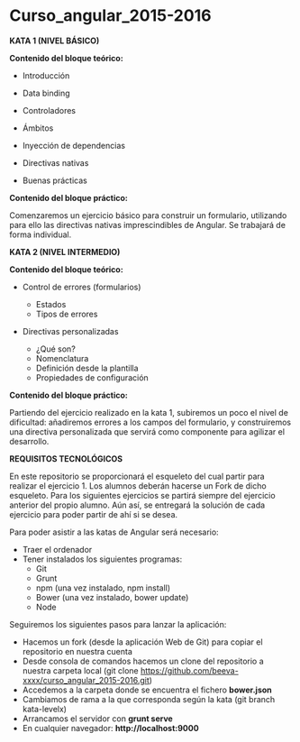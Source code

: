 # Curso_angular_2015-2016

**KATA 1 (NIVEL BÁSICO)**

**Contenido del bloque teórico:**

* Introducción
    
* Data binding
    
* Controladores
    
* Ámbitos
    
* Inyección de dependencias
    
* Directivas nativas
    
* Buenas prácticas
    

**Contenido del bloque práctico:**

Comenzaremos un ejercicio básico para construir un formulario, utilizando para ello las directivas nativas imprescindibles de Angular. Se trabajará de forma individual.


**KATA 2 (NIVEL INTERMEDIO)**

**Contenido del bloque teórico:**

* Control de errores (formularios)
    * Estados
    * Tipos de errores
    
* Directivas personalizadas
    * ¿Qué son?
    * Nomenclatura
    * Definición desde la plantilla
    * Propiedades de configuración

**Contenido del bloque práctico:**

Partiendo del ejercicio realizado en la kata 1, subiremos un poco el nivel de dificultad: añadiremos errores a los campos del formulario, y construiremos una directiva personalizada que servirá como componente para agilizar el desarrollo.


**REQUISITOS TECNOLÓGICOS**

En este repositorio se proporcionará el esqueleto del cual partir para realizar el ejercicio 1. Los alumnos deberán hacerse un Fork de dicho esqueleto.
Para los siguientes ejercicios se partirá siempre del ejercicio anterior del propio alumno. Aún así, se entregará la solución de cada ejercicio para poder partir de ahí si se desea.

Para poder asistir a las katas de Angular será necesario:
* Traer el ordenador
* Tener instalados los siguientes programas:
    * Git
    * Grunt
    * npm (una vez instalado, npm install)
    * Bower (una vez instalado, bower update)
    * Node

Seguiremos los siguientes pasos para lanzar la aplicación:
* Hacemos un fork (desde la aplicación Web de Git) para copiar el repositorio en nuestra cuenta
* Desde consola de comandos hacemos un clone del repositorio a nuestra carpeta local (git clone https://github.com/beeva-xxxx/curso_angular_2015-2016.git)
* Accedemos a la carpeta donde se encuentra el fichero **bower.json**
* Cambiamos de rama a la que corresponda según la kata (git branch kata-levelx)
* Arrancamos el servidor con **grunt serve**
* En cualquier navegador: **http://localhost:9000**
